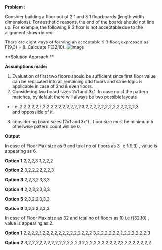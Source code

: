 **Problem :**

Consider building a floor out of 2 1 and 3 1 floorboards (length  width dimensions).  For aesthetic reasons, the end of the boards should not line up.
For example, the following 9 3 floor is not acceptable due to the alignment shown in red:
 
There are eight ways of forming an acceptable 9 3 floor, expressed as F(9,3) = 8.
Calculate F(32,10).
![image](https://user-images.githubusercontent.com/68649744/174351826-3c7049a7-2e8a-4921-9b9d-15696b05b23f.png)


**Solution Approach **

**Assumptions made:**
 1) Evaluation of first two floors should be sufficient since first floor value 
    can be replicated into all remaining odd floors and same logic is applicable in case of 2nd & even floors.  
 2) Considering two board sizes 2x1 and 3x1. In case no of the pattern matches, by default there will always be two possible layouts
 * i.e. 2,2,2,2,2,2,2,2,2,2,2,2,2,2,2,2
        3,2,2,2,2,2,2,2,2,2,2,2,2,2,3       
    and oppossible of it.
 3) considering board sizes (2x1 and 3x1) , floor size must be minimum 5 otherwise pattern count will be 0.
 
 
 **Output**
  
 In case of Floor Max size as 9 and total no of floors as 3 i.e f(9,3) , value is appearing as 6.
 
  **Option 1**
 2,2,2,3
 3,2,2,2
 
 **Option 2**
 3,2,2,2
 2,2,2,3
 
 **Option 3**
 2,2,3,2
 3,3,3
  
 **Option 4**
 2,2,3,2
 3,3,3
 
 **Option 5**
 2,3,2,2
 3,3,3,
 
 **Option 6**
 3,3,3
 2,3,2,2
 
 
 In case of Floor Max size as 32 and total no of floors as 10 i.e f(32,10) , value is appearing as 2.
 
 **Option 1**
 2,2,2,2,2,2,2,2,2,2,2,2,2,2,2,2,2,2
 3,2,2,2,2,2,2,2,2,2,2,2,2,2,3
 
 **Option 2**
 3,2,2,2,2,2,2,2,2,2,2,2,2,2,3
 2,2,2,2,2,2,2,2,2,2,2,2,2,2,2,2,2,2
